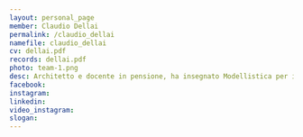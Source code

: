 ```yaml
---
layout: personal_page
member: Claudio Dellai
permalink: /claudio_dellai
namefile: claudio_dellai
cv: dellai.pdf
records: dellai.pdf
photo: team-1.png
desc: Architetto e docente in pensione, ha insegnato Modellistica per il Design al Liceo Artistico di Trento. Impegnato nel recupero urbano, ha guidato un progetto di risanamento condominiale con il supporto del Sindaco Ianeselli. Continua la sua battaglia per una Trento più bella e sicura.
facebook: 
instagram: 
linkedin: 
video_instagram: 
slogan: 
---
```

